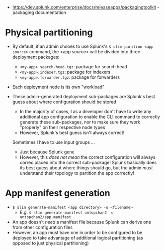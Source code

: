 - https://dev.splunk.com/enterprise/docs/releaseapps/packagingtoolkit - packaging documentation
# Physical partitioning
- By default, if an admin chooes to use Splunk's `$ slim parition <app source>` command, the \<app source> will be divided into three deployment
  packages:
  - `<my-app>.search-head.tgz`: package for search head
  - `<my-app>.indexer.tgz`: package for indexers
  - `<my-app>.forwarder.tgz`: package for forwarders
- Each deployment node is its own "workload" 
- These admin-generated deployment sub-packages are Splunk's best guess about where configuration should be stored
  - In the majority of cases, I as a developer don't have to write any additional app configuration to enable the CLI command to correctly generate
    these sub-packages, nor to make sure they work "properly" on their respective node types
  - However, Splunk's best guess isn't always correct! 
  
  Sometimes I have to use input groups ...


    - Just because Splunk gene
    - However, this _does not mean_ the correct configuration will always correc placed into the correct sub-package! Splunk basically does its best guess about where
      things should go, but the admin _must_ understand their topology to partition the app correctly!
# App manifest generation
- `$ slim generate-manifest <app directory> -o <filename>`
  - E.g. `$ slim generate-manifest untopchan2 -o untopchan2/app.manifest`
- An app doesn't *need* a manifest file because Splunk can derive one from other configuration files
- However, an app must have one in order to be configured to be deployed to take advantage of additional logical partitioning (as opposed to just
  physical partitioning)
